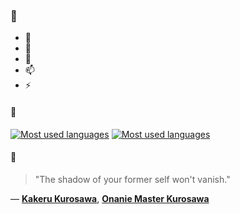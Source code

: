 ### 👋

- 🔭
- 🌱
- 💬
- 📫
- ⚡

#### 🧏

[![Most used languages](https://github-readme-stats-aynah.vercel.app/api/top-langs/?username=aynh&theme=solarized-dark&langs_count=6&layout=compact&hide_title=true)](https://github.com/anuraghazra/github-readme-stats#gh-dark-mode-only)
[![Most used languages](https://github-readme-stats-aynah.vercel.app/api/top-langs/?username=aynh&theme=solarized-light&langs_count=6&layout=compact&hide_title=true)](https://github.com/anuraghazra/github-readme-stats#gh-light-mode-only)

#### 💬

> "The shadow of your former self won't vanish."

&mdash; [**Kakeru Kurosawa**](https://myanimelist.net/character.php?q=Kakeru%20Kurosawa&cat=character), [**Onanie Master Kurosawa**](https://myanimelist.net/search/all?q=Onanie%20Master%20Kurosawa&cat=all)
